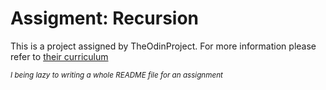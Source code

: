 # Assigment: Recursion

This is a project assigned by TheOdinProject. For more information please refer to [their curriculum](https://www.theodinproject.com/lessons/javascript-recursion)

<sub>_I being lazy to writing a whole README file for an assignment_</sub>
